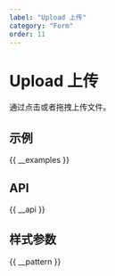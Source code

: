 ```yaml
---
label: "Upload 上传"
category: "Form"
order: 11
---
```


# Upload 上传

通过点击或者拖拽上传文件。

## 示例

{{ __examples }}

## API

{{ __api }}

## 样式参数

{{ __pattern }}
